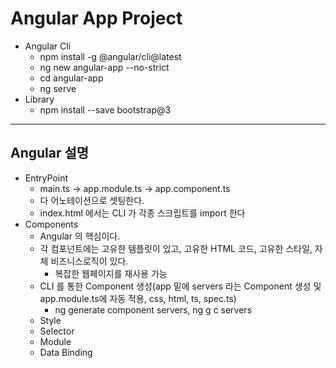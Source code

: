 # Angular App Project
- Angular Cli
  - npm install -g @angular/cli@latest
  - ng new angular-app --no-strict
  - cd angular-app
  - ng serve
- Library
  - npm install --save bootstrap@3
---
## Angular 설명  
- EntryPoint
  - main.ts -> app.module.ts -> app.component.ts
  - 다 어노테이션으로 셋팅한다.
  - index.html 에서는 CLI 가 각종 스크립트를 import 한다
- Components
  - Angular 의 핵심이다.
  - 각 컴포넌트에는 고유한 템플릿이 있고, 고유한 HTML 코드, 고유한 스타일, 자체 비즈니스로직이 있다.
    - 복잡한 웹페이지를 재사용 가능
  - CLI 를 통한 Component 생성(app 밑에 servers 라는 Component 생성 및 app.module.ts에 자동 적용, css, html, ts, spec.ts)
    - ng generate component servers, ng g c servers
  - Style
  - Selector
  - Module
  - Data Binding
